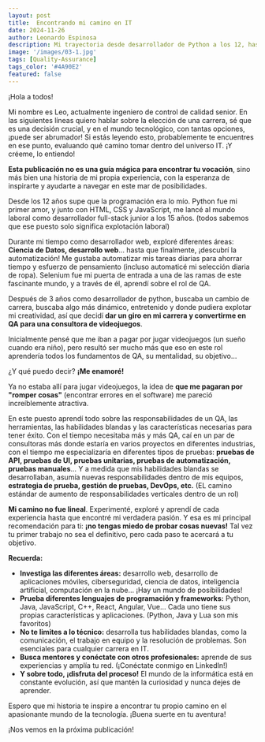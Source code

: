 ```yaml
---
layout: post
title:  Encontrando mi camino en IT
date: 2024-11-26
author: Leonardo Espinosa
description: Mi trayectoria desde desarrollador de Python a los 12, hasta control de calidad. Así fue como encontré mi vocación.
image: '/images/03-1.jpg'
tags: [Quality-Assurance]
tags_color: '#4A90E2'
featured: false
---
```


 ¡Hola a todos!

Mi nombre es Leo, actualmente ingeniero de control de calidad senior. En las siguientes líneas quiero hablar sobre la elección de una carrera, sé que es una decisión crucial, y en el mundo tecnológico, con tantas opciones, ¡puede ser abrumador! Si estás leyendo esto, probablemente te encuentres en ese punto, evaluando qué camino tomar dentro del universo IT. ¡Y créeme, lo entiendo!

**Esta publicación no es una guía mágica para encontrar tu vocación**, sino más bien una historia de mi propia experiencia, con la esperanza de inspirarte y ayudarte a navegar en este mar de posibilidades.

Desde los 12 años supe que la programación era lo mío. Python fue mi primer amor, y junto con HTML, CSS y JavaScript, me lancé al mundo laboral como desarrollador full-stack junior a los 15 años. (todos sabemos que ese puesto solo significa explotación laboral)

Durante mi tiempo como desarrollador web, exploré diferentes áreas: **Ciencia de Datos, desarrollo web**... hasta que finalmente, ¡descubrí la automatización! Me gustaba automatizar mis tareas diarias para ahorrar tiempo y esfuerzo de pensamiento (incluso automaticé mi selección diaria de ropa). Selenium fue mi puerta de entrada a una de las ramas de este fascinante mundo, y a través de él, aprendí sobre el rol de QA.

Después de 3 años como desarrollador de python, buscaba un cambio de carrera, buscaba algo más dinámico, entretenido y donde pudiera explotar mi creatividad, así que decidí **dar un giro en mi carrera y convertirme en QA para una consultora de videojuegos**.

Inicialmente pensé que me iban a pagar por jugar videojuegos (un sueño cuando era niño), pero resultó ser mucho más que eso en este rol aprendería todos los fundamentos de QA, su mentalidad, su objetivo...

¿Y qué puedo decir? **¡Me enamoré!**

Ya no estaba allí para jugar videojuegos, la idea de **que me pagaran por "romper cosas"** (encontrar errores en el software) me pareció increíblemente atractiva.

En este puesto aprendí todo sobre las responsabilidades de un QA, las herramientas, las habilidades blandas y las características necesarias para tener éxito. Con el tiempo necesitaba más y más QA, caí en un par de consultoras más donde estaría en varios proyectos en diferentes industrias, con el tiempo me especializaría en diferentes tipos de pruebas: **pruebas de API, pruebas de UI, pruebas unitarias, pruebas de automatización, pruebas manuales**... Y a medida que mis habilidades blandas se desarrollaban, asumía nuevas responsabilidades dentro de mis equipos, **estrategia de prueba, gestión de pruebas, DevOps, etc.** (EL camino estándar de aumento de responsabilidades verticales dentro de un rol)

**Mi camino no fue lineal**. Experimenté, exploré y aprendí de cada experiencia hasta que encontré mi verdadera pasión. Y esa es mi principal recomendación para ti: **¡no tengas miedo de probar cosas nuevas!** Tal vez tu primer trabajo no sea el definitivo, pero cada paso te acercará a tu objetivo.

**Recuerda:**

- **Investiga las diferentes áreas:** desarrollo web, desarrollo de aplicaciones móviles, ciberseguridad, ciencia de datos, inteligencia artificial, computación en la nube... ¡Hay un mundo de posibilidades!
- **Prueba diferentes lenguajes de programación y frameworks:** Python, Java, JavaScript, C++, React, Angular, Vue... Cada uno tiene sus propias características y aplicaciones. (Python, Java y Lua son mis favoritos)
- **No te limites a lo técnico:** desarrolla tus habilidades blandas, como la comunicación, el trabajo en equipo y la resolución de problemas. Son esenciales para cualquier carrera en IT.
- **Busca mentores y conéctate con otros profesionales:** aprende de sus experiencias y amplía tu red. (¡Conéctate conmigo en LinkedIn!)
- **Y sobre todo, ¡disfruta del proceso!** El mundo de la informática está en constante evolución, así que mantén la curiosidad y nunca dejes de aprender.


Espero que mi historia te inspire a encontrar tu propio camino en el apasionante mundo de la tecnología. ¡Buena suerte en tu aventura!



¡Nos vemos en la próxima publicación!